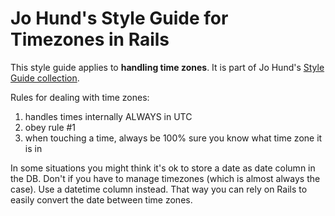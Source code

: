 Jo Hund's Style Guide for Timezones in Rails
============================================

This style guide applies to **handling time zones**. It is part of Jo Hund's
[Style Guide collection](http://github.com/jhund/styleguide).


Rules for dealing with time zones:

1. handles times internally ALWAYS in UTC
2. obey rule #1
3. when touching a time, always be 100% sure you know what time zone it is in

In some situations you might think it's ok to store a date as date column in the DB. Don't if you
have to manage timezones (which is almost always the case). Use a datetime column instead. That way
you can rely on Rails to easily convert the date between time zones.

